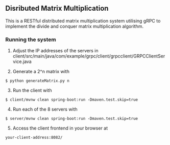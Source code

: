 ## Disributed Matrix Multiplication
This is a RESTful distributed matrix multiplication system utilising gRPC to implement the divide and conquer matrix multiplication algorithm.

### Running the system

1. Adjust the IP addresses of the servers in client/src/main/java/com/example/grpc/client/grpcclient/GRPCClientService.java  

2. Generate a 2^n matrix with
```
$ python generateMatrix.py n
```

3. Run the client with  
```
$ client/mvnw clean spring-boot:run -Dmaven.test.skip=true
```

4. Run each of the 8 servers with  
```
$ server/mvnw clean spring-boot:run -Dmaven.test.skip=true
```

5. Access the client frontend in your browser at  
```
your-client-address:8082/
```
